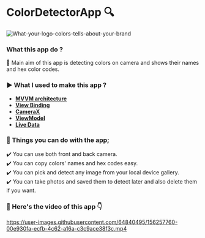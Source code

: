 # ColorDetectorApp :mag:
 
![What-your-logo-colors-tells-about-your-brand](https://user-images.githubusercontent.com/64840495/156308197-0d2a9104-4657-4777-b572-ba7ce71f3a25.jpg)

### What this app do ?
:radio_button: Main aim of this app is detecting colors on camera and shows their names and hex color codes.

### :arrow_forward:  What I used to make this app ?

- <b> <a href="https://developer.android.com/jetpack/guide?gclid=CjwKCAiApfeQBhAUEiwA7K_UH6jiwban6SRsha5oa1taUkSlGsQ5wrP37bmRsyIddcMHm5BhFSTimxoCFvoQAvD_BwE&gclsrc=aw.ds" > MVVM architecture </a> </b>
- <b> <a href="https://developer.android.com/topic/libraries/view-binding" > View Binding </b>
- <b> <a href="https://alitalhacoban.medium.com/camerax-in-android-5943d8ccbf53"> CameraX </a> </b>
- <b> <a href="https://developer.android.com/topic/libraries/architecture/viewmodel" > ViewModel </a> </b>
- <b> <a href="https://developer.android.com/topic/libraries/architecture/livedata" > Live Data </a> </b>

### :diamond_shape_with_a_dot_inside: Things you can do with the app;

:heavy_check_mark: You can use both front and back camera. <br/>
:heavy_check_mark: You can copy colors' names and hex codes easy. <br/>
:heavy_check_mark: You can pick and detect any image from your local device gallery. <br/>
:heavy_check_mark: You can take photos and saved them to detect later and also delete them if you want. <br/>

 ### :movie_camera: Here's the video of this app :point_down:

https://user-images.githubusercontent.com/64840495/156257760-00e930fa-ecfb-4c62-a16a-c3c9ace38f3c.mp4
